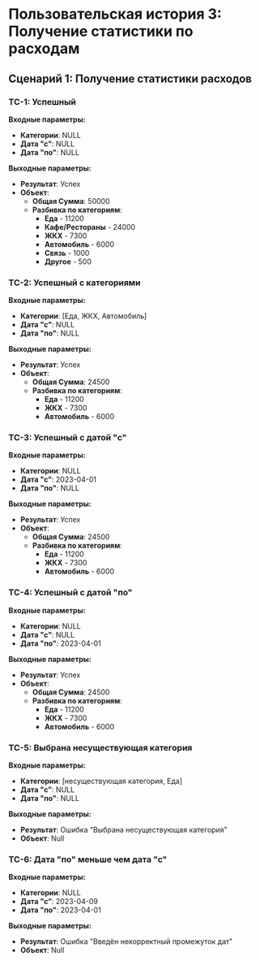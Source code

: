 # Пользовательская история 3: Получение статистики по расходам

## Сценарий 1: Получение статистики расходов

### TC-1: Успешный

**Входные параметры:**

- **Категории**: NULL
- **Дата "с"**: NULL
- **Дата "по"**: NULL

**Выходные параметры:**

- **Результат**: Успех
- **Объект**:
    - **Общая Сумма**: 50000
    - **Разбивка по категориям**: 
      - **Еда** - 11200
      - **Кафе/Рестораны** - 24000
      - **ЖКХ** - 7300
      - **Автомобиль** - 6000
      - **Связь** - 1000
      - **Другое** - 500

### TC-2: Успешный с категориями

**Входные параметры:**

- **Категории**: [Еда, ЖКХ, Автомобиль]
- **Дата "с"**: NULL
- **Дата "по"**: NULL

**Выходные параметры:**

- **Результат**: Успех
- **Объект**:
    - **Общая Сумма**: 24500
    - **Разбивка по категориям**:
        - **Еда** - 11200 
        - **ЖКХ** - 7300
        - **Автомобиль** - 6000

### TC-3: Успешный с датой "с"

**Входные параметры:**

- **Категории**: NULL
- **Дата "с"**: 2023-04-01
- **Дата "по"**: NULL

**Выходные параметры:**

- **Результат**: Успех
- **Объект**:
    - **Общая Сумма**: 24500
    - **Разбивка по категориям**:
        - **Еда** - 11200
        - **ЖКХ** - 7300
        - **Автомобиль** - 6000

### TC-4: Успешный с датой "по"

**Входные параметры:**

- **Категории**: NULL
- **Дата "с"**: NULL
- **Дата "по"**: 2023-04-01

**Выходные параметры:**

- **Результат**: Успех
- **Объект**:
    - **Общая Сумма**: 24500
    - **Разбивка по категориям**:
        - **Еда** - 11200
        - **ЖКХ** - 7300
        - **Автомобиль** - 6000

### TC-5: Выбрана несуществующая категория

**Входные параметры:**

- **Категории**: [несуществующая категория, Еда]
- **Дата "с"**: NULL
- **Дата "по"**: NULL

**Выходные параметры:**

- **Результат**: Ошибка "Выбрана несуществующая категория"
- **Объект**: Null

### TC-6: Дата "по" меньше чем дата "с"

**Входные параметры:**

- **Категории**: NULL
- **Дата "с"**: 2023-04-09
- **Дата "по"**: 2023-04-01

**Выходные параметры:**

- **Результат**: Ошибка "Введён некорректный промежуток дат"
- **Объект**: Null